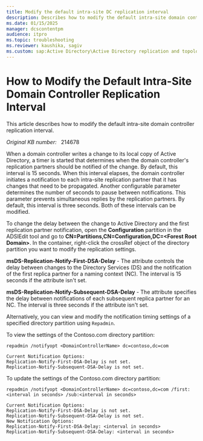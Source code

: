 ```yaml
---
title: Modify the default intra-site DC replication interval
description: Describes how to modify the default intra-site domain controller replication interval.
ms.date: 01/15/2025
manager: dcscontentpm
audience: itpro
ms.topic: troubleshooting
ms.reviewer: kaushika, sagiv
ms.custom: sap:Active Directory\Active Directory replication and topology, csstroubleshoot
---
```

# How to Modify the Default Intra-Site Domain Controller Replication Interval

This article describes how to modify the default intra-site domain controller replication interval.

_Original KB number:_ &nbsp; 214678

When a domain controller writes a change to its local copy of Active Directory, a timer is started that determines when the domain controller's replication partners should be notified of the change. By default, this interval is 15 seconds. When this interval elapses, the domain controller initiates a notification to each intra-site replication partner that it has changes that need to be propagated. Another configurable parameter determines the number of seconds to pause between notifications. This parameter prevents simultaneous replies by the replication partners. By default, this interval is three seconds. Both of these intervals can be modified.

To change the delay between the change to Active Directory and the first replication partner notification, open the **Configuration** partition in the ADSIEdit tool and go to **CN=Partitions,CN=Configuration,DC=\<Forest Root Domain\>**. In the container, right-click the crossRef object of the directory partition you want to modify the replication settings.

**msDS-Replication-Notify-First-DSA-Delay** - The attribute controls the delay between changes to the Directory Services (DS) and the notification of the first replica partner for a naming context (NC). The interval is 15 seconds if the attribute isn't set.

**msDS-Replication-Notify-Subsequent-DSA-Delay** - The attribute specifies the delay between notifications of each subsequent replica partner for an NC. The interval is three seconds if the attribute isn't set.  
  
Alternatively, you can view and modify the notification timing settings of a specified directory partition using `Repadmin`.

To view the settings of the Contoso.com directory partition:

```console
repadmin /notifyopt <DomainControllerName> dc=contoso,dc=com
```

```output
Current Notification Options:
Replication-Notify-First-DSA-Delay is not set.
Replication-Notify-Subsequent-DSA-Delay is not set.
```

To update the settings of the Contoso.com directory partition:

```console
repadmin /notifyopt <DomainControllerName> dc=contoso,dc=com /first:<interval in seconds> /sub:<interval in seconds>
```

```output
Current Notification Options:
Replication-Notify-First-DSA-Delay is not set.
Replication-Notify-Subsequent-DSA-Delay is not set.
New Notification Options:
Replication-Notify-First-DSA-Delay: <interval in seconds>
Replication-Notify-Subsequent-DSA-Delay: <interval in seconds>
```
